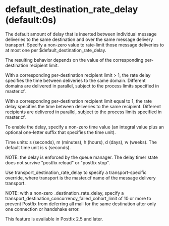 # default_destination_rate_delay (default:0s) 

 The default amount of delay that is inserted between individual
message deliveries to the same destination and over the same message
delivery transport. Specify a non-zero value to rate-limit those
message deliveries to at most one per $default_destination_rate_delay.


 The resulting behavior depends on the value of the corresponding
per-destination recipient limit.





  With a corresponding per-destination recipient limit &gt;
1, the rate delay specifies the time between deliveries to the
same domain.  Different domains are delivered in parallel,
subject to the process limits specified in master.cf. 

  With a corresponding per-destination recipient limit equal
to 1, the rate delay specifies the time between deliveries to the
same recipient. Different recipients are delivered in
parallel, subject to the process limits specified in master.cf.




 To enable the delay, specify a non-zero time value (an integral
value plus an optional one-letter suffix that specifies the time
unit). 

 Time units: s (seconds), m (minutes), h (hours), d (days), w
(weeks). The default time unit is s (seconds). 

 NOTE: the delay is enforced by the queue manager. The delay
timer state does not survive "postfix reload" or "postfix
stop".


 Use transport_destination_rate_delay to specify a
transport-specific override, where transport is the master.cf
name of the message delivery transport.


 NOTE: with a non-zero _destination_rate_delay, specify a
transport_destination_concurrency_failed_cohort_limit of 10
or more to prevent Postfix from deferring all mail for the same
destination after only one connection or handshake error. 

 This feature is available in Postfix 2.5 and later. 


